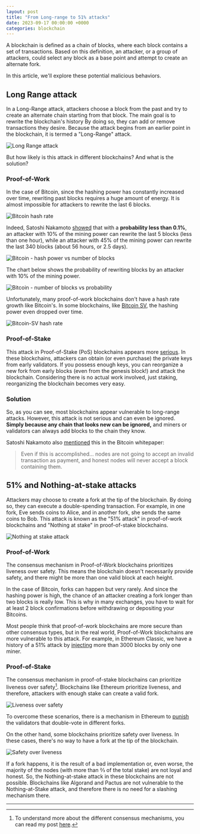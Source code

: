```yaml
---
layout: post
title: "From Long-range to 51% attacks"
date: 2023-09-17 00:00:00 +0000
categories: blockchain
---
```


A blockchain is defined as a chain of blocks, where each block contains a set of transactions.
Based on this definition, an attacker, or a group of attackers, could select any block as a base point and
attempt to create an alternate fork.

In this article, we'll explore these potential malicious behaviors.

## Long Range attack

In a Long-Range attack, attackers choose a block from the past and try to create an alternate chain starting from that block.
The main goal is to rewrite the blockchain's history
By doing so, they can add or remove transactions they desire.
Because the attack begins from an earlier point in the blockchain, it is termed a "Long-Range" attack.

![Long Range attack](../../../assets/images/long_range_attack.png)

But how likely is this attack in different blockchains?
And what is the solution?

### Proof-of-Work

In the case of Bitcoin, since the hashing power has constantly increased over time,
rewriting past blocks requires a huge amount of energy.
It is almost impossible for attackers to rewrite the last 6 blocks.

![Bitcoin hash rate](../../../assets/images/bitcoin_hash_rate.png)

Indeed, Satoshi Nakamoto [showed](https://bitcoin.org/bitcoin.pdf) that with a **probability less than 0.1%**,
an attacker with 10% of the mining power can rewrite the last 5 blocks (less than one hour),
while an attacker with 45% of the mining power can rewrite the last 340 blocks (about 56 hours, or 2.5 days).

![Bitcoin - hash power vs number of blocks](../../../assets/images/bitcoin_hash_power_vs_number_of_blocks.png)

The chart below shows the probability of rewriting blocks by an attacker with 10% of the mining power.

![Bitcoin - number of blocks vs probability](../../../assets/images/bitcoin_number_of_blocks_vs_probability.png)

Unfortunately, many proof-of-work blockchains don't have a hash rate growth like Bitcoin's. In some blockchains, like [Bitcoin SV](https://www.bitcoinsv.com/), the hashing power even dropped over time.

![Bitcoin-SV hash rate](../../../assets/images/bitcoin_sv_hash_rate.png)

### Proof-of-Stake

This attack in Proof-of-Stake (PoS) blockchains appears more [serious](https://bitcointalk.org/index.php?topic=1382241.0).
In these blockchains, attackers can obtain (or even purchase) the private keys from early validators.
If you possess enough keys, you can reorganize a new fork from early blocks (even from the genesis block!) and attack the blockchain.
Considering there is no actual work involved, just staking, reorganizing the blockchain becomes very easy.

### Solution

So, as you can see, most blockchains appear vulnerable to long-range attacks. However, this attack is not serious and can even be ignored.
**Simply because any chain that looks new can be ignored,** and miners or validators can always add blocks to the chain they know.

Satoshi Nakamoto also [mentioned](https://bitcoin.org/bitcoin.pdf) this in the Bitcoin whitepaper:

> Even if this is accomplished... nodes are not going to accept an invalid transaction as payment, and honest nodes
> will never accept a block containing them.

## 51% and Nothing-at-stake attacks

Attackers may choose to create a fork at the tip of the blockchain.
By doing so, they can execute a double-spending transaction.
For example, in one fork, Eve sends coins to Alice, and in another fork, she sends the same coins to Bob.
This attack is known as the "51% attack" in proof-of-work blockchains and "Nothing at stake" in proof-of-stake blockchains.

![Nothing at stake attack](../../../assets/images/nothing_at_stake_attack.png)

### Proof-of-Work

The consensus mechanism in Proof-of-Work blockchains prioritizes liveness over safety.
This means the blockchain doesn't necessarily provide safety, and there might be more than one valid block at each height.

In the case of Bitcoin, forks can happen but very rarely.
And since the hashing power is high, the chance of an attacker creating a fork longer than two blocks is really low.
This is why in many exchanges, you have to wait for at least 2 block confirmations before withdrawing or depositing your Bitcoins.

Most people think that proof-of-work blockchains are more secure than other consensus types,
but in the real world, Proof-of-Work blockchains are more vulnerable to this attack.
For example, in Ethereum Classic, we have a history of a 51% attack by
[injecting](https://hackmd.io/@cUBb4hAvQciAEPoU2yfrzQ/Skd4X6MZw) more than 3000 blocks by only one miner.

### Proof-of-Stake

The consensus mechanism in proof-of-stake blockchains can prioritize liveness over safety[^1].
Blockchains like Ethereum prioritize liveness, and therefore, attackers with enough stake can create a valid fork.

![Liveness over safety](../../../assets/images/liveness_over_safety.png)

To overcome these scenarios, there is a mechanism in Ethereum to
[punish](https://ethereum.org/en/developers/docs/consensus-mechanisms/pos/rewards-and-penalties/)
the validators that double-vote in different forks.

On the other hand, some blockchains prioritize safety over liveness.
In these cases, there's no way to have a fork at the tip of the blockchain.

![Safety over liveness](../../../assets/images/safety_over_liveness.png)

If a fork happens, it is the result of a bad implementation or, even worse, the majority of the nodes
(with more than ⅔ of the total stake) are not loyal and honest.
So, the Nothing-at-stake attack in these blockchains are not possible.
Blockchains like Algorand and Pactus are not vulnerable to the Nothing-at-Stake attack,
and therefore there is no need for a slashing mechanism there.

---

[^1]: To understand more about the different consensus mechanisms,
    you can read my post [here](https://b00f.github.io/blockchain/consensus_problem).
